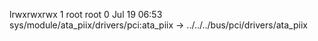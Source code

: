 lrwxrwxrwx 1 root root 0 Jul 19 06:53 sys/module/ata_piix/drivers/pci:ata_piix -> ../../../bus/pci/drivers/ata_piix

